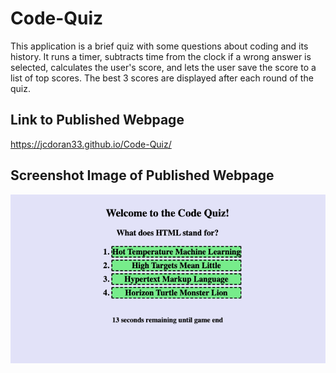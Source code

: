 # Code-Quiz

This application is a brief quiz with some questions about coding and its history. It runs a timer, subtracts time from the clock if a wrong answer is selected, calculates the user's score, and lets the user save the score to a list of top scores. The best 3 scores are displayed after each round of the quiz.

## Link to Published Webpage

https://jcdoran33.github.io/Code-Quiz/

## Screenshot Image of Published Webpage

![screenshot](./assets/images/screenshot.png)
